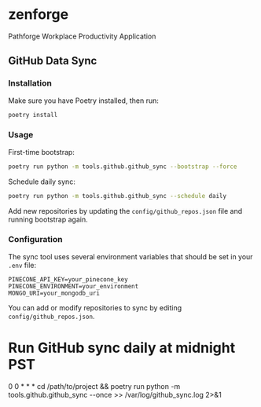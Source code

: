 # zenforge
Pathforge Workplace Productivity Application

## GitHub Data Sync

### Installation
Make sure you have Poetry installed, then run:
```bash
poetry install
```

### Usage

First-time bootstrap:
```bash
poetry run python -m tools.github.github_sync --bootstrap --force
```

Schedule daily sync:
```bash
poetry run python -m tools.github.github_sync --schedule daily
```

Add new repositories by updating the `config/github_repos.json` file and running bootstrap again.

### Configuration
The sync tool uses several environment variables that should be set in your `.env` file:
```env
PINECONE_API_KEY=your_pinecone_key
PINECONE_ENVIRONMENT=your_environment
MONGO_URI=your_mongodb_uri
```

You can add or modify repositories to sync by editing `config/github_repos.json`.

# Run GitHub sync daily at midnight PST
0 0 * * * cd /path/to/project && poetry run python -m tools.github.github_sync --once >> /var/log/github_sync.log 2>&1
